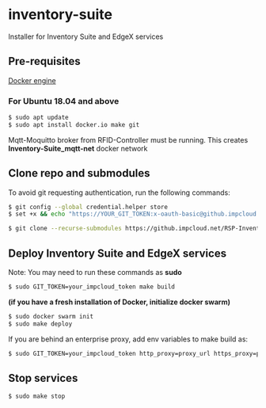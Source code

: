 # inventory-suite

Installer for Inventory Suite and EdgeX services 

## Pre-requisites 

[Docker engine](https://docs.docker.com/install/linux/docker-ce/ubuntu/)

### For Ubuntu 18.04 and above

```bash
$ sudo apt update
$ sudo apt install docker.io make git
```

Mqtt-Moquitto broker from RFID-Controller must be running. This creates **Inventory-Suite_mqtt-net** docker network

## Clone repo and submodules

To avoid git requesting authentication, run the following commands:

```bash
$ git config --global credential.helper store
$ set +x && echo "https://YOUR_GIT_TOKEN:x-oauth-basic@github.impcloud.net" > ~/.git-credentials
```

```bash
$ git clone --recurse-submodules https://github.impcloud.net/RSP-Inventory-Suite/inventory-suite.git
```

## Deploy Inventory Suite and EdgeX services

Note: You may need to run these commands as **sudo** 

```bash
$ sudo GIT_TOKEN=your_impcloud_token make build
```

**(if you have a fresh installation of Docker, initialize docker swarm)**
```bash
$ sudo docker swarm init
$ sudo make deploy
```
If you are behind an enterprise proxy, add env variables to make build as:

```bash
$ sudo GIT_TOKEN=your_impcloud_token http_proxy=proxy_url https_proxy=proxy_url make build
```

## Stop services

```bash
$ sudo make stop
```